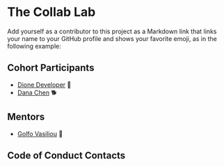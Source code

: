 # The Collab Lab

Add yourself as a contributor to this project as a Markdown link that links your name to your GitHub profile and shows your favorite emoji, as in the following example:

## Cohort Participants
- [Dione Developer](https://github.com/DioneDeveloper) 💅
- [Dana Chen](https://github.com/danachen) 🐕
## Mentors
- [Golfo Vasiliou](https://github.com/faysvas) 🥞
## Code of Conduct Contacts
